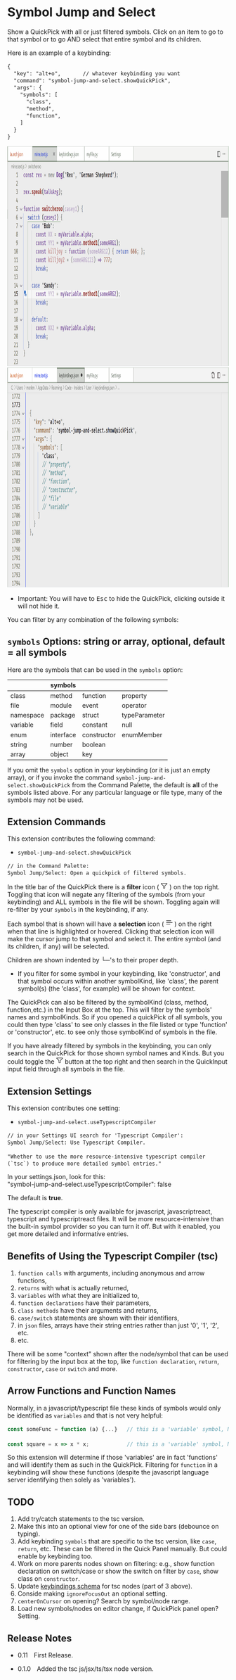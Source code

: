 # Symbol Jump and Select

Show a QuickPick with all or just filtered symbols.  Click on an item to go to that symbol or to go AND select that entire symbol and its children.

Here is an example of a keybinding:

```jsonc
{
  "key": "alt+o",       // whatever keybinding you want
  "command": "symbol-jump-and-select.showQuickPick",
  "args": {
    "symbols": [
      "class",
      "method",
      "function",
    ]
  }
} 
```

<img src="https://github.com/ArturoDent/symbol-jump-and-select/blob/main/images/nodes1.gif?raw=true" width="950" height="500" alt="Show selections in QuickPick"/>

<img src="https://github.com/ArturoDent/symbol-jump-and-select/blob/main/images/nodes1Filter.gif?raw=true" width="950" height="500" alt="Show filter toggle in QuickPick"/>

* Important: You will have to <kbd>Esc</kbd> to hide the QuickPick, clicking outside it will not hide it.

You can filter by any combination of the following symbols:

## `symbols` Options: string or array, optional, default = all symbols

Here are the symbols that can be used in the `symbols` option:

|              | symbols       |               |               |
|--------------|---------------|---------------|---------------|
| class        | method        | function      | property      |
| file         | module        | event         | operator      |
| namespace    | package       | struct        | typeParameter |
| variable     | field         | constant      | null          |
| enum         | interface     | constructor   | enumMember    |
| string       | number        | boolean       |               |
| array        | object        | key           |               |

If you omit the `symbols` option in your keybinding (or it is just an empty array), or if you invoke the command `symbol-jump-and-select.showQuickPick` from the Command Palette, the default is **all** of the symbols listed above.  For any particular language or file type, many of the symbols may not be used.  

## Extension Commands

This extension contributes the following command:

* `symbol-jump-and-select.showQuickPick`

```plaintext
// in the Command Palette:
Symbol Jump/Select: Open a quickpick of filtered symbols.
```

In the title bar of the QuickPick there is a **filter**  icon ( <img src="./icons/filter.png" width="16" height="16" alt="filter icon"/> ) on the top right.  Toggling that icon will negate any filtering of the symbols (from your keybinding) and ALL symbols in the file will be shown.  Toggling again will re-filter by your `symbols` in the keybinding, if any.

Each symbol that is shown will have a **selection** icon ( <img src="./icons/selection.png" width="16" height="16" alt="selection icon"/> ) on the right when that line is highlighted or hovered.  Clicking that selection icon will make the cursor jump to that symbol and select it.  The entire symbol (and its children, if any) will be selected.  

Children are shown indented by └─'s to their proper depth.

* If you filter for some symbol in your keybinding, like 'constructor', and that symbol occurs within another symbolKind, like 'class', the parent symbol(s) (the 'class', for example) will be shown for context.

The QuickPick can also be filtered by the symbolKind (class, method, function,etc.) in the Input Box at the top.  This will filter by the symbols' names and symbolKinds.  So if you opened a quickPick of all symbols, you could then type 'class' to see only classes in the file listed or type 'function' or 'constructor', etc. to see only those symbolKind of symbols in the file.  

If you have already filtered by symbols in the keybinding, you can only search in the QuickPick for those shown symbol names and Kinds. But you could toggle the <img src="./icons/filter.png" width="16" height="16" alt="filter icon"/> button at the top right and then search in the QuickInput input field through all symbols in the file.  

## Extension Settings

This extension contributes one setting:

* `symbol-jump-and-select.useTypescriptCompiler`

```plaintext
// in your Settings UI search for 'Typescript Compiler':
Symbol Jump/Select: Use Typescript Compiler.

"Whether to use the more resource-intensive typescript compiler (`tsc`) to produce more detailed symbol entries."
```

In your settings.json, look for this:  
    "symbol-jump-and-select.useTypescriptCompiler": false

The default is **true**.  

The typescript compiler is only available for javascript, javascriptreact, typescript and typescriptreact files.  It will be more resource-intensive than the built-in symbol provider so you can turn it off.  But with it enabled, you get more detailed and informative entries.

## Benefits of Using the Typescript Compiler (tsc)

1. `function calls` with arguments, including anonymous and arrow functions,
2. `returns` with what is actually returned,
3. `variables` with what they are initialized to,
4. `function declarations` have their parameters,
5. `class methods` have their arguments and returns,
6. `case/switch` statements are shown with their identifiers,
7. in `json` files, arrays have their string entries rather than just '0', '1', '2', etc.
8. etc.

There will be some "context" shown after the node/symbol that can be used for filtering by the input box at the top, like `function declaration`, `return`, `constructor`, `case` or `switch` and more.

## Arrow Functions and Function Names

Normally, in a javascript/typescript file these kinds of symbols would only be identified as `variables` and that is not very helpful:

```javascript
const someFunc = function (a) {...}   // this is a 'variable' symbol, NOT a 'function' symbol

const square = x => x * x;            // this is a 'variable' symbol, NOT a 'function' symbol
```

So this extension will determine if those 'variables' are in fact 'functions' and will identify them as such in the QuickPick.  Filtering for `function` in a keybinding will show these functions (despite the javascript language server identifying then solely as 'variables').  

## TODO

1. Add try/catch statements to the tsc version.
2. Make this into an optional view for one of the side bars (debounce on typing).
3. Add keybinding `symbols` that are specific to the tsc version, like `case`, `return`, etc. These can be filtered in the Quick Panel manually. But could enable by keybinding too.
4. Work on more parents nodes shown on filtering: e.g., show function declaration on switch/case or show the switch on filter by `case`, show class on `constructor`.
5. Update [keybindings schema](schemas/keybindings.schema.jsonc) for tsc nodes (part of 3 above).
6. Conside making `ignoreFocusOut` an optional setting.
7. `centerOnCursor` on opening? Search by symbol/node range.
8. Load new symbols/nodes on editor change, if QuickPick panel open?  Setting.

## Release Notes

* 0.11&emsp;First Release.

* 0.1.0&emsp;Added the tsc js/jsx/ts/tsx node version.
